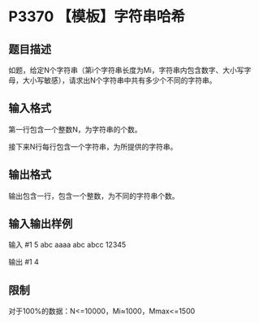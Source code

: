 # P3370 【模板】字符串哈希
## 题目描述
如题，给定N个字符串（第i个字符串长度为Mi，字符串内包含数字、大小写字母，大小写敏感），请求出N个字符串中共有多少个不同的字符串。

## 输入格式
第一行包含一个整数N，为字符串的个数。

接下来N行每行包含一个字符串，为所提供的字符串。

## 输出格式
输出包含一行，包含一个整数，为不同的字符串个数。

## 输入输出样例
输入 #1
5
abc
aaaa
abc
abcc
12345

输出 #1
4

## 限制
对于100%的数据：N<=10000，Mi≈1000，Mmax<=1500